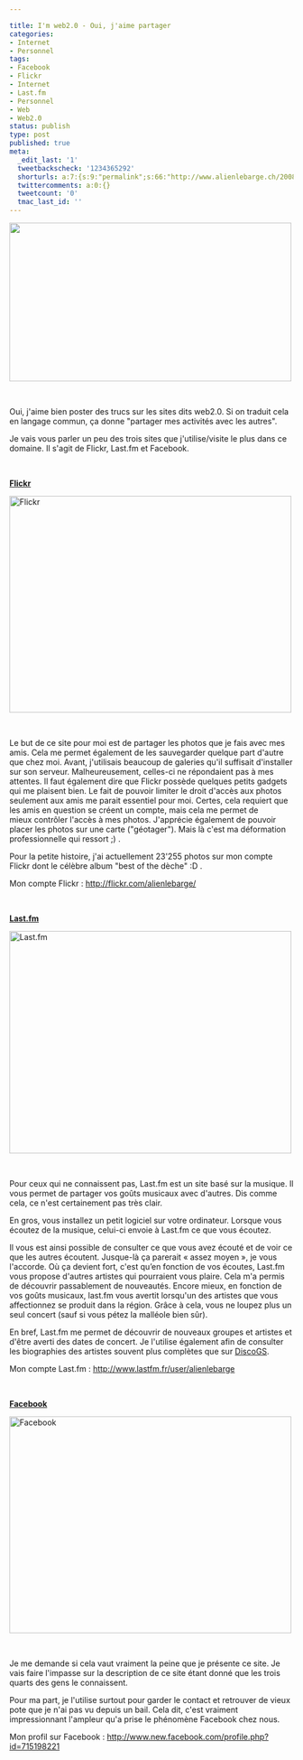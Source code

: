 ```yaml
---

title: I'm web2.0 - Oui, j'aime partager
categories:
- Internet
- Personnel
tags:
- Facebook
- Flickr
- Internet
- Last.fm
- Personnel
- Web
- Web2.0
status: publish
type: post
published: true
meta:
  _edit_last: '1'
  tweetbackscheck: '1234365292'
  shorturls: a:7:{s:9:"permalink";s:66:"http://www.alienlebarge.ch/2008/08/01/im-web20-oui-jaime-partager/";s:7:"tinyurl";s:25:"http://tinyurl.com/dmrez6";s:4:"isgd";s:17:"http://is.gd/ikeq";s:5:"bitly";s:19:"http://bit.ly/10pZa";s:5:"snipr";s:22:"http://snipr.com/b9xcl";s:5:"snurl";s:22:"http://snurl.com/b9xcl";s:7:"snipurl";s:24:"http://snipurl.com/b9xcl";}
  twittercomments: a:0:{}
  tweetcount: '0'
  tmac_last_id: ''
---
```

<img class="alignnone size-medium wp-image-577" title="Web2.0 by Eboy" src="https://dlgjp9x71cipk.cloudfront.net/2008/08/eboyweb2.png" alt="" width="500" height="281" />

 

Oui, j'aime bien poster des trucs sur les sites dits web2.0. Si on traduit cela en langage commun, ça donne "partager mes activités avec les autres".

Je vais vous parler un peu des trois sites que j'utilise/visite le plus dans ce domaine. Il s'agit de Flickr, Last.fm et Facebook.

<!--more-->

 

<strong><a href="http://www.flickr.com">Flickr</a></strong>

<a title="Flickr de alienlebarge, sur Flickr" href="http://www.flickr.com/photos/alienlebarge/2721664187/"><img src="http://farm4.static.flickr.com/3259/2721664187_d14b519ed2.jpg" alt="Flickr" width="500" height="384" /></a>

 

Le but de ce site pour moi est de partager les photos que je fais avec mes amis. Cela me permet également de les sauvegarder quelque part d'autre que chez moi.
Avant, j'utilisais beaucoup de galeries qu'il suffisait d'installer sur son serveur. Malheureusement, celles-ci ne répondaient pas à mes attentes. Il faut également dire que Flickr possède quelques petits gadgets qui me plaisent bien.
Le fait de pouvoir limiter le droit d'accès aux photos seulement aux amis me parait essentiel pour moi. Certes, cela requiert que les amis en question se créent un compte, mais cela me permet de mieux contrôler l'accès à mes photos.
J'apprécie également de pouvoir placer les photos sur une carte ("géotager"). Mais là c'est ma déformation professionnelle qui ressort ;) .

Pour la petite histoire, j'ai actuellement 23'255 photos sur mon compte Flickr dont le célèbre album "best of the dèche" :D .

Mon compte Flickr : <a href="http://flickr.com/alienlebarge/">http://flickr.com/alienlebarge/</a>

 

<strong><a href="http://www.last.fm">Last.fm</a></strong>

<a title="Last.fm de alienlebarge, sur Flickr" href="http://www.flickr.com/photos/alienlebarge/2722487554/"><img src="http://farm4.static.flickr.com/3177/2722487554_3032f70f2a.jpg" alt="Last.fm" width="500" height="394" /></a>

 

Pour ceux qui ne connaissent pas, Last.fm est un site basé sur la musique. Il vous permet de partager vos goûts musicaux avec d'autres. Dis comme cela, ce n'est certainement pas très clair.

En gros, vous installez un petit logiciel sur votre ordinateur. Lorsque vous écoutez de la musique, celui-ci envoie à Last.fm ce que vous écoutez.

Il vous est ainsi possible de consulter ce que vous avez écouté et de voir ce que les autres écoutent. Jusque-là ça parerait « assez moyen », je vous l'accorde. Où ça devient fort, c'est qu’en fonction de vos écoutes, Last.fm vous propose d'autres artistes qui pourraient vous plaire. Cela m'a permis de découvrir passablement de nouveautés. Encore mieux, en fonction de vos goûts musicaux, last.fm vous avertit lorsqu'un des artistes que vous affectionnez se produit dans la région. Grâce à cela, vous ne loupez plus un seul concert (sauf si vous pétez la malléole bien sûr).

En bref, Last.fm me permet de découvrir de nouveaux groupes et artistes et d'être averti des dates de concert. Je l'utilise également afin de consulter les biographies des artistes souvent plus complètes que sur <a href="http://www.discogs.com">DiscoGS</a>.

Mon compte Last.fm : <a href="http://www.lastfm.fr/user/alienlebarge">http://www.lastfm.fr/user/alienlebarge</a>

 

<strong><a href="http://www.facebook.com">Facebook</a></strong>

<a title="Facebook de alienlebarge, sur Flickr" href="http://www.flickr.com/photos/alienlebarge/2721667515/"><img src="http://farm4.static.flickr.com/3249/2721667515_f9c8416e51.jpg" alt="Facebook" width="500" height="384" /></a>

 

Je me demande si cela vaut vraiment la peine que je présente ce site. Je vais faire l'impasse sur la description de ce site étant donné que les trois quarts des gens le connaissent.

Pour ma part, je l'utilise surtout pour garder le contact et retrouver de vieux pote que je n'ai pas vu depuis un bail. Cela dit, c'est vraiment impressionnant l'ampleur qu'a prise le phénomène Facebook chez nous.

Mon profil sur Facebook : <a href="http://www.new.facebook.com/profile.php?id=715198221">http://www.new.facebook.com/profile.php?id=715198221</a>
